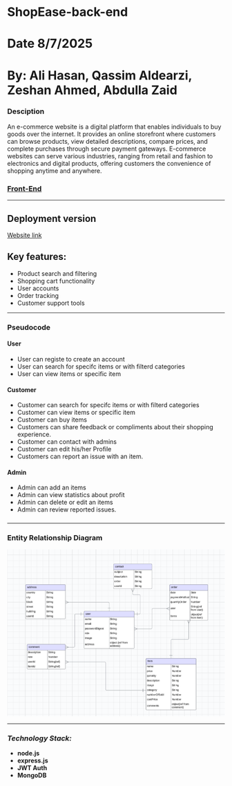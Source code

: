 # ShopEase-back-end
# Date 8/7/2025
# By: Ali Hasan, Qassim Aldearzi, Zeshan Ahmed, Abdulla Zaid
### Desciption
An e-commerce website is a digital platform that enables individuals to buy goods over the internet. It provides an online storefront where customers can browse products, view detailed descriptions, compare prices, and complete purchases through secure payment gateways. E-commerce websites can serve various industries, ranging from retail and fashion to electronics and digital products, offering customers the convenience of shopping anytime and anywhere.

### [Front-End](https://github.com/oklyz/ShopEase-front-end)

---
## Deployment version

[Website link](#)

## Key features:
-  Product search and filtering
-  Shopping cart functionality
-  User accounts
-  Order tracking
-  Customer support tools
---

### Pseudocode

#### User

- User can registe to create an account 
- User can search for specifc items or with filterd categories
- User can view items or specific item

#### Customer

- Customer can search for specifc items or with filterd categories
- Customer can view items or specific item
- Customer can buy items
- Customers can share feedback or compliments about their shopping    experience.
- Customer can contact with admins
- Customer can edit his/her Profile
- Customers can report an issue with an item.

#### Admin

- Admin can add an items
- Admin can view statistics about profit
- Admin can delete or edit an items
- Admin can review reported issues.


###

---

### Entity Relationship Diagram

![ERD](./public/images/ERD.png)

---

### _Technology Stack:_

- **node.js**
- **express.js**
- **JWT Auth**
- **MongoDB**